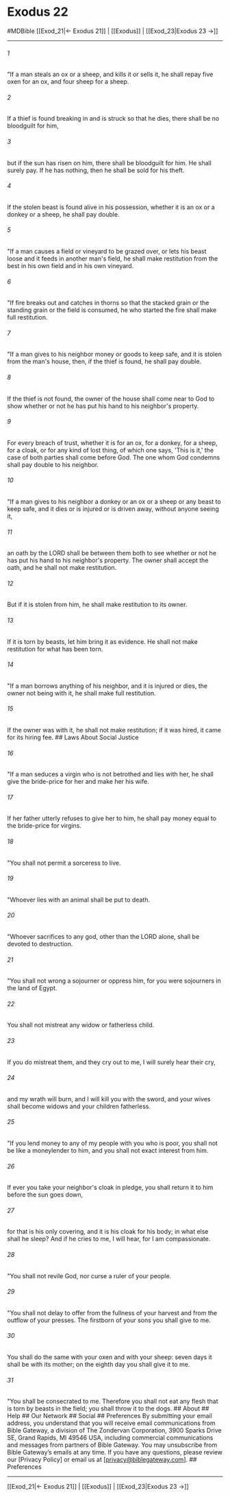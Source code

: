 # Exodus 22
#MDBible
[[Exod_21|← Exodus 21]] | [[Exodus]] | [[Exod_23|Exodus 23 →]]

***


###### 1 
"If a man steals an ox or a sheep, and kills it or sells it, he shall repay five oxen for an ox, and four sheep for a sheep. 

###### 2 
If a thief is found breaking in and is struck so that he dies, there shall be no bloodguilt for him, 

###### 3 
but if the sun has risen on him, there shall be bloodguilt for him. He shall surely pay. If he has nothing, then he shall be sold for his theft. 

###### 4 
If the stolen beast is found alive in his possession, whether it is an ox or a donkey or a sheep, he shall pay double. 

###### 5 
"If a man causes a field or vineyard to be grazed over, or lets his beast loose and it feeds in another man's field, he shall make restitution from the best in his own field and in his own vineyard. 

###### 6 
"If fire breaks out and catches in thorns so that the stacked grain or the standing grain or the field is consumed, he who started the fire shall make full restitution. 

###### 7 
"If a man gives to his neighbor money or goods to keep safe, and it is stolen from the man's house, then, if the thief is found, he shall pay double. 

###### 8 
If the thief is not found, the owner of the house shall come near to God to show whether or not he has put his hand to his neighbor's property. 

###### 9 
For every breach of trust, whether it is for an ox, for a donkey, for a sheep, for a cloak, or for any kind of lost thing, of which one says, 'This is it,' the case of both parties shall come before God. The one whom God condemns shall pay double to his neighbor. 

###### 10 
"If a man gives to his neighbor a donkey or an ox or a sheep or any beast to keep safe, and it dies or is injured or is driven away, without anyone seeing it, 

###### 11 
an oath by the LORD shall be between them both to see whether or not he has put his hand to his neighbor's property. The owner shall accept the oath, and he shall not make restitution. 

###### 12 
But if it is stolen from him, he shall make restitution to its owner. 

###### 13 
If it is torn by beasts, let him bring it as evidence. He shall not make restitution for what has been torn. 

###### 14 
"If a man borrows anything of his neighbor, and it is injured or dies, the owner not being with it, he shall make full restitution. 

###### 15 
If the owner was with it, he shall not make restitution; if it was hired, it came for its hiring fee. ## Laws About Social Justice 

###### 16 
"If a man seduces a virgin who is not betrothed and lies with her, he shall give the bride-price for her and make her his wife. 

###### 17 
If her father utterly refuses to give her to him, he shall pay money equal to the bride-price for virgins. 

###### 18 
"You shall not permit a sorceress to live. 

###### 19 
"Whoever lies with an animal shall be put to death. 

###### 20 
"Whoever sacrifices to any god, other than the LORD alone, shall be devoted to destruction. 

###### 21 
"You shall not wrong a sojourner or oppress him, for you were sojourners in the land of Egypt. 

###### 22 
You shall not mistreat any widow or fatherless child. 

###### 23 
If you do mistreat them, and they cry out to me, I will surely hear their cry, 

###### 24 
and my wrath will burn, and I will kill you with the sword, and your wives shall become widows and your children fatherless. 

###### 25 
"If you lend money to any of my people with you who is poor, you shall not be like a moneylender to him, and you shall not exact interest from him. 

###### 26 
If ever you take your neighbor's cloak in pledge, you shall return it to him before the sun goes down, 

###### 27 
for that is his only covering, and it is his cloak for his body; in what else shall he sleep? And if he cries to me, I will hear, for I am compassionate. 

###### 28 
"You shall not revile God, nor curse a ruler of your people. 

###### 29 
"You shall not delay to offer from the fullness of your harvest and from the outflow of your presses. The firstborn of your sons you shall give to me. 

###### 30 
You shall do the same with your oxen and with your sheep: seven days it shall be with its mother; on the eighth day you shall give it to me. 

###### 31 
"You shall be consecrated to me. Therefore you shall not eat any flesh that is torn by beasts in the field; you shall throw it to the dogs. ## About ## Help ## Our Network ## Social ## Preferences By submitting your email address, you understand that you will receive email communications from Bible Gateway, a division of The Zondervan Corporation, 3900 Sparks Drive SE, Grand Rapids, MI 49546 USA, including commercial communications and messages from partners of Bible Gateway. You may unsubscribe from Bible Gateway&rsquo;s emails at any time. If you have any questions, please review our [Privacy Policy] or email us at [privacy@biblegateway.com]. ## Preferences

***

[[Exod_21|← Exodus 21]] | [[Exodus]] | [[Exod_23|Exodus 23 →]]
